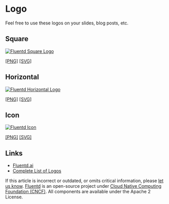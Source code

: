 # Logo

Feel free to use these logos on your slides, blog posts, etc.

## Square

[![Fluentd Square Logo](../.gitbook/assets/Fluentd_square.png)](https://github.com/fluent/fluentd-docs-gitbook/tree/53020426cdcfcb5a5f722031838ee1cb95b5a7a2/images/logo/Fluentd_square.png)

[\[PNG\]](https://github.com/fluent/fluentd-docs-gitbook/tree/53020426cdcfcb5a5f722031838ee1cb95b5a7a2/images/logo/Fluentd_square.png) [\[SVG\]](https://github.com/fluent/fluentd-docs-gitbook/tree/53020426cdcfcb5a5f722031838ee1cb95b5a7a2/images/logo/Fluentd_square.svg)

## Horizontal

[![Fluentd Horizontal Logo](../.gitbook/assets/Fluentd_horizontal.png)](https://github.com/fluent/fluentd-docs-gitbook/tree/53020426cdcfcb5a5f722031838ee1cb95b5a7a2/images/logo/Fluentd_horizontal.png)

[\[PNG\]](https://github.com/fluent/fluentd-docs-gitbook/tree/53020426cdcfcb5a5f722031838ee1cb95b5a7a2/images/logo/Fluentd_horizontal.png) [\[SVG\]](https://github.com/fluent/fluentd-docs-gitbook/tree/53020426cdcfcb5a5f722031838ee1cb95b5a7a2/images/logo/Fluentd_horizontal.svg)

## Icon

[![Fluentd Icon](../.gitbook/assets/Fluentd_icon.png)](https://github.com/fluent/fluentd-docs-gitbook/tree/53020426cdcfcb5a5f722031838ee1cb95b5a7a2/images/logo/Fluentd_icon.png)

[\[PNG\]](https://github.com/fluent/fluentd-docs-gitbook/tree/53020426cdcfcb5a5f722031838ee1cb95b5a7a2/images/logo/Fluentd_icon.png) [\[SVG\]](https://github.com/fluent/fluentd-docs-gitbook/tree/53020426cdcfcb5a5f722031838ee1cb95b5a7a2/images/logo/Fluentd_icon.svg)

## Links

* [Fluentd.ai](https://github.com/fluent/fluentd-docs-gitbook/tree/53020426cdcfcb5a5f722031838ee1cb95b5a7a2/images/logo/Fluentd.ai)
* [Complete List of Logos](https://github.com/fluent/fluentd-docs-gitbook/tree/1.0/images/logo)

If this article is incorrect or outdated, or omits critical information, please [let us know](https://github.com/fluent/fluentd-docs-gitbook/issues?state=open). [Fluentd](http://www.fluentd.org/) is an open-source project under [Cloud Native Computing Foundation \(CNCF\)](https://cncf.io/). All components are available under the Apache 2 License.

